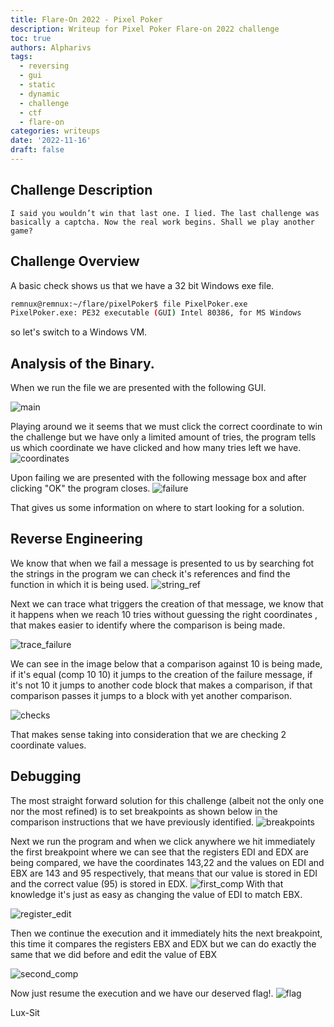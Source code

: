 ```yaml
---
title: Flare-On 2022 - Pixel Poker
description: Writeup for Pixel Poker Flare-on 2022 challenge
toc: true
authors: Alpharivs
tags:
  - reversing
  - gui
  - static
  - dynamic
  - challenge
  - ctf
  - flare-on
categories: writeups
date: '2022-11-16'
draft: false
---
```


## Challenge Description

```text
I said you wouldn’t win that last one. I lied. The last challenge was basically a captcha. Now the real work begins. Shall we play another game?
```

## Challenge Overview

A basic check shows us that we have a 32 bit Windows exe file.
```bash
remnux@remnux:~/flare/pixelPoker$ file PixelPoker.exe
PixelPoker.exe: PE32 executable (GUI) Intel 80386, for MS Windows
```
so let's switch to a Windows VM.
## Analysis of the Binary.

When we run the file we are presented with the following GUI.

![main](images/main.png)

Playing around we it seems that we must click the correct coordinate to win the challenge but we have only a limited amount of tries, the program tells us which coordinate we have clicked and how many tries left we have.
![coordinates](images/coordinates.png)

Upon failing we are presented with the following message box and after clicking "OK" the program closes.
![failure](images/failure.png)

That gives us some information on where to start looking for a solution.

## Reverse Engineering

We know that when we fail a message is presented to us by searching fot the strings in the program we can check it's references and find the function in which it is being used.
![string_ref](images/string_ref.png)

Next we can trace what triggers the creation of that message, we know that it happens when we reach 10 tries without guessing the right coordinates , that makes easier to identify where the comparison is being made.

![trace_failure](images/trace_failure.png)

We can see in the image below that a comparison against 10 is being made, if it's equal (comp 10 10) it jumps to the creation of the failure message, if it's not 10 it jumps to another code block that makes a comparison, if that comparison passes it jumps to a block with yet another comparison.

![checks](images/checks.png)

That makes sense taking into consideration that we are checking 2 coordinate values.

## Debugging

The most straight forward solution for this challenge (albeit not the only one nor the most refined) is to set breakpoints as shown below in the comparison instructions that we have previously identified.
![breakpoints](images/breakpoints.png)

Next we run the program and when we click anywhere we hit immediately the first breakpoint where we can see that the registers EDI and EDX are being compared, we have the coordinates 143,22 and the values on EDI and EBX are 143 and 95 respectively, that means that our value is stored in EDI and the correct value (95) is stored in EDX.
![first_comp](images/first_comp.png)
With that knowledge it's just as easy as changing the value of EDI to match EBX.

![register_edit](images/register_edit.png)

Then we continue the execution and it immediately hits the next breakpoint, this time it compares the registers EBX and EDX but we can do exactly the same that we did before and edit the value of EBX

![second_comp](images/second_comp.png)

Now just resume the execution and we have our deserved flag!.
![flag](images/flag.png)

Lux-Sit